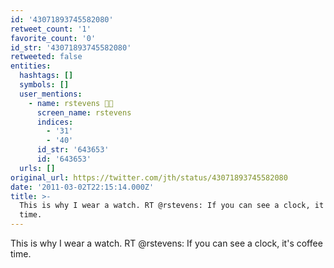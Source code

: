 ```yaml
---
id: '43071893745582080'
retweet_count: '1'
favorite_count: '0'
id_str: '43071893745582080'
retweeted: false
entities:
  hashtags: []
  symbols: []
  user_mentions:
    - name: rstevens 🐳💨
      screen_name: rstevens
      indices:
        - '31'
        - '40'
      id_str: '643653'
      id: '643653'
  urls: []
original_url: https://twitter.com/jth/status/43071893745582080
date: '2011-03-02T22:15:14.000Z'
title: >-
  This is why I wear a watch. RT @rstevens: If you can see a clock, it's coffee
  time.
---
```


This is why I wear a watch. RT @rstevens: If you can see a clock, it's coffee time.